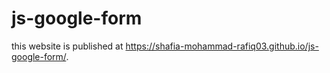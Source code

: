 # js-google-form
this website is published at  https://shafia-mohammad-rafiq03.github.io/js-google-form/.
